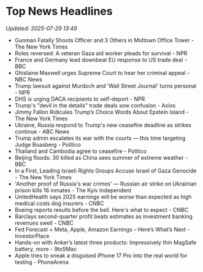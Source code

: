 # Top News Headlines

_Updated: 2025-07-29 13:49_

- Gunman Fatally Shoots Officer and 3 Others in Midtown Office Tower - The New York Times
- Roles reversed: A veteran Gaza aid worker pleads for survival - NPR
- France and Germany lead downbeat EU response to US trade deal - BBC
- Ghislaine Maxwell urges Supreme Court to hear her criminal appeal - NBC News
- Trump lawsuit against Murdoch and 'Wall Street Journal' turns personal - NPR
- DHS is urging DACA recipients to self-deport - NPR
- Trump's "devil in the details" trade deals sow confusion - Axios
- Jimmy Fallon Ridicules Trump’s Choice Words About Epstein Island - The New York Times
- Ukraine, Russia respond to Trump's new ceasefire deadline as strikes continue - ABC News
- Trump admin escalates its war with the courts — this time targeting Judge Boasberg - Politico
- Thailand and Cambodia agree to ceasefire - Politico
- Beijing floods: 30 killed as China sees summer of extreme weather - BBC
- In a First, Leading Israeli Rights Groups Accuse Israel of Gaza Genocide - The New York Times
- 'Another proof of Russia's war crimes' — Russian air strike on Ukrainian prison kills 16 inmates - The Kyiv Independent
- UnitedHealth says 2025 earnings will be worse than expected as high medical costs dog insurers - CNBC
- Boeing reports results before the bell. Here's what to expect - CNBC
- Barclays second-quarter profit beats estimates as investment banking revenues swell - CNBC
- Fed Forecast + Meta, Apple, Amazon Earnings – Here’s What’s Next - InvestorPlace
- Hands-on with Anker’s latest three products: Impressively thin MagSafe battery, more - 9to5Mac
- Apple tries to sneak a disguised iPhone 17 Pro into the real world for testing - PhoneArena
